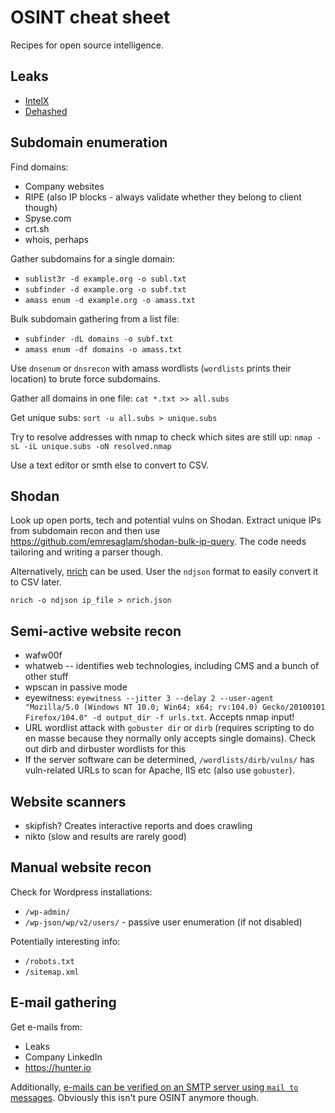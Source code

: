 # OSINT cheat sheet

Recipes for open source intelligence.

## Leaks
* [IntelX](https://intelx.io)
* [Dehashed](https://dehashed.com)

## Subdomain enumeration

Find domains:
* Company websites
* RIPE (also IP blocks - always validate whether they belong to client though)
* Spyse.com
* crt.sh
* whois, perhaps

Gather subdomains for a single domain:
* `sublist3r -d example.org -o subl.txt`
* `subfinder -d example.org -o subf.txt`
* `amass enum -d example.org -o amass.txt`

Bulk subdomain gathering from a list file:
* `subfinder -dL domains -o subf.txt`
* `amass enum -df domains -o amass.txt`

Use `dnsenum` or `dnsrecon` with amass wordlists (`wordlists` prints their location) to brute force subdomains.

Gather all domains in one file: `cat *.txt >> all.subs`

Get unique subs: `sort -u all.subs > unique.subs`

Try to resolve addresses with nmap to check which sites are still up: `nmap -sL -iL unique.subs -oN resolved.nmap`

Use a text editor or smth else to convert to CSV.

## Shodan

Look up open ports, tech and potential vulns on Shodan. Extract unique IPs from subdomain recon and then use https://github.com/emresaglam/shodan-bulk-ip-query. The code needs tailoring and writing a parser though.

Alternatively, [nrich](https://gitlab.com/shodan-public/nrich) can be used. User the `ndjson` format to easily convert it to CSV later. 

```
nrich -o ndjson ip_file > nrich.json
```

## Semi-active website recon

* wafw00f
* whatweb -- identifies web technologies, including CMS and a bunch of other stuff
* wpscan in passive mode
* eyewitness: `eyewitness --jitter 3 --delay 2 --user-agent "Mozilla/5.0 (Windows NT 10.0; Win64; x64; rv:104.0) Gecko/20100101 Firefox/104.0" -d output_dir -f urls.txt`. Accepts nmap input!
* URL wordlist attack with `gobuster dir` or `dirb` (requires scripting to do en masse because they normally only accepts single domains). Check out dirb and dirbuster wordlists for this
* If the server software can be determined, `/wordlists/dirb/vulns/` has vuln-related URLs to scan for Apache, IIS etc (also use `gobuster`).

## Website scanners

* skipfish? Creates interactive reports and does crawling
* nikto (slow and results are rarely good)

## Manual website recon

Check for Wordpress installations:
* `/wp-admin/`
* `/wp-json/wp/v2/users/` - passive user enumeration (if not disabled)

Potentially interesting info:
* `/robots.txt`
* `/sitemap.xml`

## E-mail gathering

Get e-mails from:
* Leaks
* Company LinkedIn
* https://hunter.io

Additionally, [e-mails can be verified on an SMTP server using `mail to` messages](https://mailtrap.io/blog/verify-email-address-without-sending/). Obviously this isn't pure OSINT anymore though.
